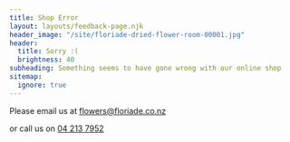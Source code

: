 ```yaml
---
title: Shop Error
layout: layouts/feedback-page.njk
header_image: "/site/floriade-dried-flower-room-00001.jpg"
header:
  title: Sorry :(
  brightness: 40
subheading: Something seems to have gone wrong with our online shop
sitemap:
  ignore: true
---
```

Please email us at [flowers@floriade.co.nz](mailto\:flowers@floriade.co.nz\?subject\=Flowers%20Enquiry)

or call us on [04 213 7952](tel:+6442137952)
